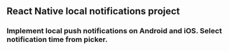 ## React Native local notifications project

### Implement local push notifications on Android and iOS. Select notification time from picker.